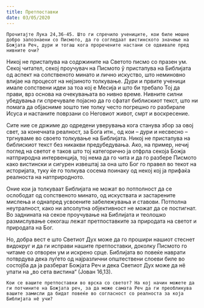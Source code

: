 ```yaml
---
title: Претпоставки
date: 03/05/2020
---
```


`Прочитајте Лука 24,36-45. Што ги спречило учениците, кои биле мошне добро запознаени со Писмото, да го согледаат вистинското значење на Божјата Реч, дури и тогаш кога проречените настани се одвивале пред нивните очи?`

Никој не пристапува на содржините на Светото писмо со празен ум. Секој читател, секој проучувач на Писмото ў пристапува на Библијата од аспект на сопственото минато и лично искуство, што неминовно влијае на процесот на нејзиното толкување. Дури и првите ученици имале сопствени идеи за тоа кој е Месија и што би требало Тој да прави, врз основа на очекувањата во нивно време. Нивните силни убедувања ги спречувале појасно да го сфатат библискиот текст, што ни помага да објасниме зошто тие толку често погрешно го разбирале Исуса и настаните поврзани со Неговиот живот, смрт и воскресение.

Сите ние се држиме до одредени уверувања кога станува збор за овој свет, за конечната реалност, за Бога итн., од кои – дури и несвесно – тргнуваме во своето толкување на Библијата. Никој не пристапува на библискиот текст без никакви предубедувања. Ако, на пример, нечиј поглед на светот е таков што тој категорично ја отфрла секоја Божја натприродна интервенција, тој нема да го чита и да го разбере Писмото како вистински и сигурен извештај за она што Бог го правел во текот на историјата, туку ќе го толкува сосема поинаку од некој кој ја прифаќа реалноста на натприродното.

Оние кои ја толкуваат Библијата не можат во потполност да се ослободат од сопственото минато, од искуствата и застарените мислења и однапред усвоените забележувања и ставови. Потполна неутралност, како ни апсолутна објективност не можат да се постигнат. Во заднината на секое проучување на Библијата и теолошко размислување секогаш лежат претпоставките за природата на светот и природата на Бог.

Но, добра вест е што Светиот Дух може да го прошири нашиот стеснет видокруг и да ги исправи нашите претпоставки, доколку Писмото го читаме со отворен ум и искрено срце. Библијата во повеќе наврати потврдува дека луѓето од најразлични општествени слоеви биле во состојба да ја разберат Божјата Реч и дека Светиот Дух може да нё упати на „во сета вистина“ (Јован 16,13).

`Кои се вашите претпоставки во врска со светот? На кој начин можете да ги потчините на Божјата реч, за да може самата Реч да ги преобликува вашите замисли да бидат повеќе во согласност со реалноста за која Библијата нё учи?`
